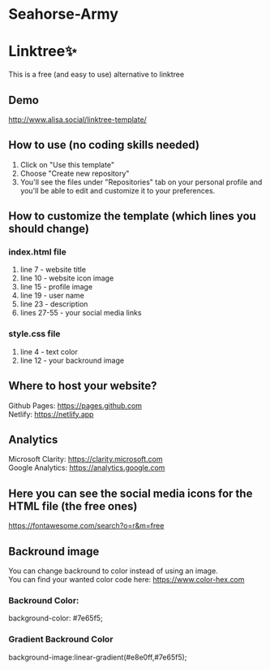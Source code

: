 # Seahorse-Army
# Linktree:sparkles:
This is a free (and easy to use) alternative to linktree 

## Demo
http://www.alisa.social/linktree-template/

## How to use (no coding skills needed)
1. Click on "Use this template"
2. Choose "Create new repository"
3. You'll see the files under "Repositories" tab on your personal profile and you'll be able to edit and customize it to your preferences.

## How to customize the template (which lines you should change)
### index.html file
1. line 7 - website title
2. line 10 - website icon image
3. line 15 - profile image
4. line 19 - user name
5. line 23 - description
6. lines 27-55 - your social media links 

### style.css file
1. line 4 - text color 
2. line 12 - your backround image

## Where to host your website?
Github Pages: https://pages.github.com  
Netlify: https://netlify.app

## Analytics 
Microsoft Clarity: https://clarity.microsoft.com  
Google Analytics: https://analytics.google.com  

## Here you can see the social media icons for the HTML file (the free ones)
https://fontawesome.com/search?o=r&m=free

## Backround image
You can change backround to color instead of using an image.  
You can find your wanted color code here: https://www.color-hex.com  

### Backround Color: 
background-color: #7e65f5;

### Gradient Backround Color
background-image:linear-gradient(#e8e0ff,#7e65f5);



